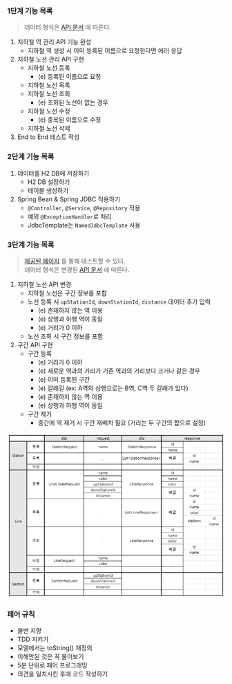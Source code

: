 ### 1단계 기능 목록

> 데이터 형식은 [API 문서](https://techcourse-storage.s3.ap-northeast-2.amazonaws.com/d5c93e187919493da3280be44de0f17f#Line) 에 따른다.

1. 지하철 역 관리 API 기능 완성
    - 지하철 역 생성 시 이미 등록된 이름으로 요청한다면 에러 응답
2. 지하철 노선 관리 API 구현
    - 지하철 노선 등록
        - (e) 등록된 이름으로 요청
    - 지하철 노선 목록
    - 지하철 노선 조회
        - (e) 조회된 노선이 없는 경우
    - 지하철 노선 수정
        - (e) 중복된 이름으로 수정
    - 지하철 노선 삭제
3. End to End 테스트 작성

### 2단계 기능 목록

1. 데이터를 H2 DB에 저장하기
    - H2 DB 설정하기
    - 테이블 생성하기
2. Spring Bean & Spring JDBC 적용하기
    - `@Controller`, `@Service`, `@Repository` 적용
    - 예외 `@ExceptionHandler`로 처리
    - JdbcTemplate는 `NamedJdbcTemplate` 사용

### 3단계 기능 목록

> [제공된 페이지](https://d2owgqwkhzq0my.cloudfront.net/index.html) 를 통해 테스트할 수 있다.  
> 데이터 형식은 변경된 [API 문서](https://techcourse-storage.s3.ap-northeast-2.amazonaws.com/c682be69ae4e412c9e3905a59ef7b7ed#Line) 에 따른다.

1. 지하철 노선 API 변경
    - 지하철 노선은 구간 정보를 포함
    - 노선 등록 시 `upStationId`, `downStationId`, `distance` 데이터 추가 입력
        - (e) 존재하지 않는 역 이용
        - (e) 상행과 하행 역이 동일
        - (e) 거리가 0 이하
    - 노선 조회 시 구간 정보를 포함
2. 구간 API 구현
    - 구간 등록
        - (e) 거리가 0 이하
        - (e) 새로운 역과의 거리가 기존 역과의 거리보다 크거나 같은 경우
        - (e) 이미 등록된 구간
        - (e) 갈래길 (ex: A역의 상행으로는 B역, C역 두 갈래가 있다)
        - (e) 존재하지 않는 역 이용
        - (e) 상행과 하행 역이 동일
    - 구간 제거
        - 중간에 역 제거 시 구간 재배치 필요 (거리는 두 구간의 합으로 설정)

![API 한눈에 보기](./이전미션_2단계_api.png)

### 페어 규칙

- 불변 지향
- TDD 지키기
- 모델에서는 toString() 재정의
- 이해안된 것은 꼭 물어보기
- 5분 단위로 페어 프로그래밍
- 의견을 일치시킨 후에 코드 작성하기
